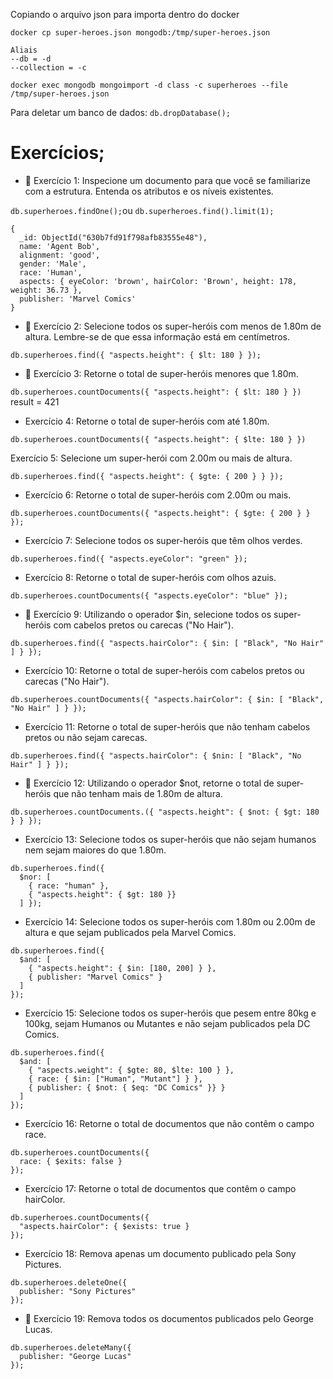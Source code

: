 Copiando o arquivo json para importa dentro do docker

`docker cp super-heroes.json mongodb:/tmp/super-heroes.json`
```
Aliais
--db = -d
--collection = -c
```
`docker exec mongodb mongoimport -d class -c superheroes --file /tmp/super-heroes.json`

Para deletar um banco de dados: `db.dropDatabase();`

# Exercícios;

- 🚀 Exercício 1: Inspecione um documento para que você se familiarize com a estrutura. Entenda os atributos e os níveis existentes.

`db.superheroes.findOne();`ou `db.superheroes.find().limit(1);`
```
{
  _id: ObjectId("630b7fd91f798afb83555e48"),
  name: 'Agent Bob',
  alignment: 'good',
  gender: 'Male',
  race: 'Human',
  aspects: { eyeColor: 'brown', hairColor: 'Brown', height: 178, weight: 36.73 },
  publisher: 'Marvel Comics'
}
```
- 🚀 Exercício 2: Selecione todos os super-heróis com menos de 1.80m de altura. Lembre-se de que essa informação está em centímetros.

`db.superheroes.find({ "aspects.height": { $lt: 180 } });`

- 🚀 Exercício 3: Retorne o total de super-heróis menores que 1.80m.

`db.superheroes.countDocuments({ "aspects.height": { $lt: 180 } })`
result = 421

- Exercício 4: Retorne o total de super-heróis com até 1.80m.

`db.superheroes.countDocuments({ "aspects.height": { $lte: 180 } })`

Exercício 5: Selecione um super-herói com 2.00m ou mais de altura.

`db.superheroes.find({ "aspects.height": { $gte: { 200 } } });`

- Exercício 6: Retorne o total de super-heróis com 2.00m ou mais.

`db.superheroes.countDocuments({ "aspects.height": { $gte: { 200 } } });`

- Exercício 7: Selecione todos os super-heróis que têm olhos verdes.

`db.superheroes.find({ "aspects.eyeColor": "green" });`

- Exercício 8: Retorne o total de super-heróis com olhos azuis.

`db.superheroes.countDocuments({ "aspects.eyeColor": "blue" });`

- 🚀 Exercício 9: Utilizando o operador $in, selecione todos os super-heróis com cabelos pretos ou carecas ("No Hair").

`db.superheroes.find({ "aspects.hairColor": { $in: [ "Black", "No Hair" ] } });`

- Exercício 10: Retorne o total de super-heróis com cabelos pretos ou carecas ("No Hair").

`db.superheroes.countDocuments({ "aspects.hairColor": { $in: [ "Black", "No Hair" ] } });`

- Exercício 11: Retorne o total de super-heróis que não tenham cabelos pretos ou não sejam carecas.

`db.superheroes.find({ "aspects.hairColor": { $nin: [ "Black", "No Hair" ] } });`

- 🚀 Exercício 12: Utilizando o operador $not, retorne o total de super-heróis que não tenham mais de 1.80m de altura.

`db.superheroes.countDocuments.({ "aspects.height": { $not: { $gt: 180 } } });`

- Exercício 13: Selecione todos os super-heróis que não sejam humanos nem sejam maiores do que 1.80m.
```
db.superheroes.find({
  $nor: [
    { race: "human" },
    { "aspects.height": { $gt: 180 }}
  ] });
```
- Exercício 14: Selecione todos os super-heróis com 1.80m ou 2.00m de altura e que sejam publicados pela Marvel Comics.
```
db.superheroes.find({
  $and: [
    { "aspects.height": { $in: [180, 200] } },
    { publisher: "Marvel Comics" }
  ]
});
```
- Exercício 15: Selecione todos os super-heróis que pesem entre 80kg e 100kg, sejam Humanos ou Mutantes e não sejam publicados pela DC Comics.
```
db.superheroes.find({
  $and: [
    { "aspects.weight": { $gte: 80, $lte: 100 } },
    { race: { $in: ["Human", "Mutant"] } },
    { publisher: { $not: { $eq: "DC Comics" }} }
  ]
});
```
- Exercício 16: Retorne o total de documentos que não contêm o campo race.
```
db.superheroes.countDocuments({
  race: { $exits: false }
});
```
- Exercício 17: Retorne o total de documentos que contêm o campo hairColor.
```
db.superheroes.countDocuments({
  "aspects.hairColor": { $exists: true }
});
```
- Exercício 18: Remova apenas um documento publicado pela Sony Pictures.
```
db.superheroes.deleteOne({
  publisher: "Sony Pictures"
});
```
- 🚀 Exercício 19: Remova todos os documentos publicados pelo George Lucas.

```
db.superheroes.deleteMany({
  publisher: "George Lucas"
});
```